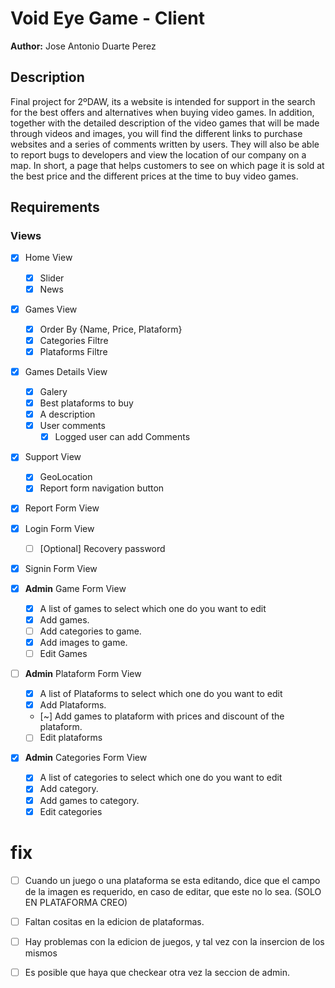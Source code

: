 # Void Eye Game - Client
**Author:** Jose Antonio Duarte Perez

## Description
Final project for 2ºDAW, its a website is intended for support in the search for the best offers and alternatives when buying video games. In addition, together with the detailed description of the video games that will be made through videos and images, you will find the different links to purchase websites and a series of comments written by users. They will also be able to report bugs to developers and view the location of our company on a map. In short, a page that helps customers to see on which page it is sold at the best price and the different prices at the time to buy video games.

## Requirements
### Views
- [X] Home View
    - [X] Slider
    - [X] News
- [X] Games View
    - [X] Order By {Name, Price, Plataform}
    - [X] Categories Filtre
    - [X] Plataforms Filtre
- [X] Games Details View
    - [X] Galery
    - [X] Best plataforms to buy
    - [X] A description
    - [X] User comments
        - [X] Logged user can add Comments
- [X] Support View
    - [X] GeoLocation
    - [X] Report form navigation button
- [X] Report Form View
- [X] Login Form View
    - [ ] [Optional] Recovery password
- [X] Signin Form View

- [X] **Admin** Game Form View
    - [X] A list of games to select which one do you want to edit
    - [X] Add games.
    - [ ] Add categories to game.
    - [X] Add images to game.
    - [ ] Edit Games
- [ ] **Admin** Plataform Form View
    - [X] A list of Plataforms to select which one do you want to edit
    - [X] Add Plataforms.
    - [~] Add games to plataform with prices and discount of the plataform.
    - [ ] Edit plataforms
- [X] **Admin** Categories Form View
    - [X] A list of categories to select which one do you want to edit
    - [X] Add category.
    - [X] Add games to category.
    - [X] Edit categories

# fix
- [ ] Cuando un juego o una plataforma se esta editando, dice que el campo de la imagen es requerido, en caso de editar, que este no lo sea. (SOLO EN PLATAFORMA CREO)
- [ ] Faltan cositas en la edicion de plataformas.
- [ ] Hay problemas con la edicion de juegos, y tal vez con la insercion de los mismos

- [ ] Es posible que haya que checkear otra vez la seccion de admin.
